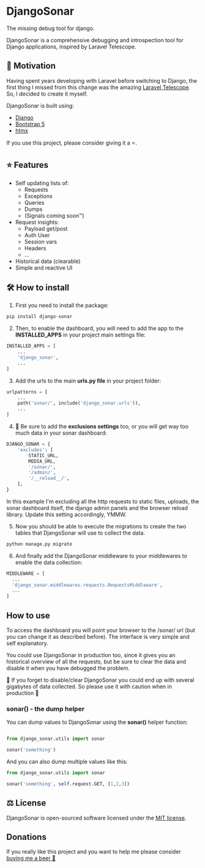 # DjangoSonar

The missing debug tool for django.

DjangoSonar is a comprehensive debugging and introspection tool for Django applications, inspired by Laravel Telescope.





## 🥳 Motivation

Having spent years developing with Laravel before switching to Django, the first thing I missed from this change was the amazing [Laravel Telescope](https://github.com/laravel/telescope). So, I decided to create it myself.

DjangoSonar is built using:
- [Django](https://www.djangoproject.com/)
- [Bootstrap 5](https://getbootstrap.com/)
- [htmx](https://htmx.org/)

If you use this project, please consider giving it a ⭐.

## ⭐ Features

- Self updating lists of:
  - Requests
  - Exceptions
  - Queries
  - Dumps 
  - (Signals coming soon™)
- Request insights:
  - Payload get/post
  - Auth User
  - Session vars
  - Headers
  - ...
- Historical data (clearable)
- Simple and reactive UI


## 🛠️ How to install 

1. First you need to install the package:

```bash
pip install django-sonar
```

2. Then, to enable the dashboard, you will need to add the app to the **INSTALLED_APPS** in your project main settings file:

```python
INSTALLED_APPS = [
    ...
    'django_sonar',
    ...
]
```

3. Add the urls to the main **urls.py file** in your project folder:

```python
urlpatterns = [
    ...
    path('sonar/', include('django_sonar.urls')),
    ...
]
```

4. 🔔 Be sure to add the **exclusions settings** too, or you will get way too much data in your sonar dashboard:

```python
DJANGO_SONAR = {
    'excludes': [
        STATIC_URL,
        MEDIA_URL,
        '/sonar/',
        '/admin/',
        '/__reload__/',
    ],
}
```

In this example I'm excluding all the http requests to static files, uploads, the sonar dashboard itself, the django admin panels and the browser reload library.
Update this setting accordingly, YMMW.

5. Now you should be able to execute the migrations to create the two tables that DjangoSonar will use to collect the data.

```bash
python manage.py migrate
```

6. And finally add the DjangoSonar middleware to your middlewares to enable the data collection:

```python
MIDDLEWARE = [
  ...
  'django_sonar.middlewares.requests.RequestsMiddleware',
  ...
]
```

## How to use

To access the dashboard you will point your browser to the /sonar/ url (but you can change it as described before). The interface is very simple and self explanatory.

You could use DjangoSonar in production too, since it gives you an historical overview of all the requests, but be sure to clear the data and disable it when you have debugged the problem.

🔔 If you forget to disable/clear DjangoSonar you could end up with several gigabytes of data collected. So please use it with caution when in production 🔔 

### sonar() - the dump helper

You can dump values to DjangoSonar using the **sonar()** helper function:

```python

from django_sonar.utils import sonar

sonar('something')

```

And you can also dump multiple values like this:

```python
from django_sonar.utils import sonar

sonar('something', self.request.GET, [1,2,3])
```


## ⚖️ License

DjangoSonar is open-sourced software licensed under the [MIT license](LICENSE.md).


## Donations
If you really like this project and you want to help me please consider [buying me a beer 🍺](https://www.buymeacoffee.com/metalogico
) 